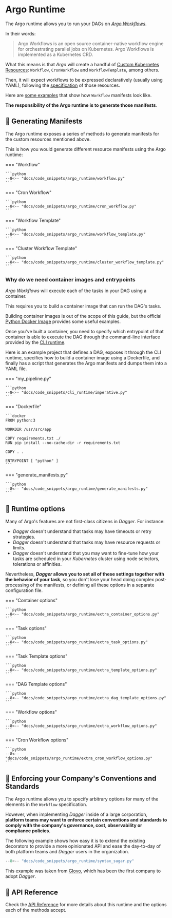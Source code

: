 # Argo Runtime

The Argo runtime allows you to run your DAGs on [_Argo Workflows_](https://argoproj.github.io/workflows/).

In their words:

> Argo Workflows is an open source container-native workflow engine for orchestrating parallel jobs on Kubernetes. Argo Workflows is implemented as a Kubernetes CRD.


What this means is that _Argo_ will create a handful of [Custom Kubernetes Resources](https://kubernetes.io/docs/concepts/extend-kubernetes/api-extension/custom-resources/): `Workflow`, `CronWorkflow` and `WorkflowTemplate`, among others.

Then, it will expect workflows to be expressed declaratively (usually using YAML), following the [specification](https://argoproj.github.io/argo-workflows/fields/) of those resources.

Here are [some examples](https://github.com/argoproj/argo-workflows/tree/7684ef4a0c5f57e8723dc8e4d3a17246f7edc2e6/examples) that show how `Workflow` manifests look like.

__The responsibility of the Argo runtime is to generate those manifests__.

## 📜 Generating Manifests

The Argo runtime exposes a series of methods to generate manifests for the custom resources mentioned above.

This is how you would generate different resource manifests using the Argo runtime:


=== "Workflow"

    ```python
    --8<-- "docs/code_snippets/argo_runtime/workflow.py"
    ```

=== "Cron Workflow"

    ```python
    --8<-- "docs/code_snippets/argo_runtime/cron_workflow.py"
    ```

=== "Workflow Template"

    ```python
    --8<-- "docs/code_snippets/argo_runtime/workflow_template.py"
    ```

=== "Cluster Workflow Template"

    ```python
    --8<-- "docs/code_snippets/argo_runtime/cluster_workflow_template.py"
    ```


### Why do we need container images and entrypoints

_Argo Workflows_ will execute each of the tasks in your DAG using a container.


This requires you to build a container image that can run the DAG's tasks.

Building container images is out of the scope of this guide, but the official [Python Docker Image](https://hub.docker.com/_/python) provides some useful examples.

Once you've built a container, you need to specify which entrypoint of that container is able to execute the DAG through the command-line interface provided by the [CLI runtime](cli.md).

Here is an example project that defines a DAG, exposes it through the CLI runtime, specifies how to build a container image using a Dockerfile, and finally has a script that generates the Argo manifests and dumps them into a YAML file.

=== "my_pipeline.py"

    ```python
    --8<-- "docs/code_snippets/cli_runtime/imperative.py"
    ```

=== "Dockerfile"

    ```docker
    FROM python:3

    WORKDIR /usr/src/app

    COPY requirements.txt ./
    RUN pip install --no-cache-dir -r requirements.txt

    COPY . .

    ENTRYPOINT [ "python" ]
    ```

=== "generate_manifests.py"

    ```python
    --8<-- "docs/code_snippets/argo_runtime/generate_manifests.py"
    ```



## 🔧 Runtime options

Many of Argo's features are not first-class citizens in _Dagger_. For instance:

- _Dagger_ doesn't understand that tasks may have timeouts or retry strategies.
- _Dagger_ doesn't understand that tasks may have resource requests or limits.
- _Dagger_ doesn't understand that you may want to fine-tune how your tasks are scheduled in your _Kubernetes_ cluster using node selectors, tolerations or affinities.

Nevertheless, ___Dagger_ allows you to set all of these settings together with the behavior of your task__, so you don't lose your head doing complex post-processing of the manifests, or defining all these options in a separate configuration file.


=== "Container options"

    ```python
    --8<-- "docs/code_snippets/argo_runtime/extra_container_options.py"
    ```

=== "Task options"

    ```python
    --8<-- "docs/code_snippets/argo_runtime/extra_task_options.py"
    ```

=== "Task Template options"

    ```python
    --8<-- "docs/code_snippets/argo_runtime/extra_template_options.py"
    ```

=== "DAG Template options"

    ```python
    --8<-- "docs/code_snippets/argo_runtime/extra_dag_template_options.py"
    ```

=== "Workflow options"

    ```python
    --8<-- "docs/code_snippets/argo_runtime/extra_workflow_options.py"
    ```

=== "Cron Workflow options"

    ```python
    --8<-- "docs/code_snippets/argo_runtime/extra_cron_workflow_options.py"
    ```




## 👮 Enforcing your Company's Conventions and Standards

The Argo runtime allows you to specify arbitrary options for many of the elements in the `Workflow` specification.

However, when implementing _Dagger_ inside of a large corporation, __platform teams may want to enforce certain conventions and standards to comply with the company's governance, cost, observability or compliance policies__.

The following example shows how easy it is to extend the existing decorators to provide a more opinionated API and ease the day-to-day of both platform teams and _Dagger_ users in the organization.

```python
--8<-- "docs/code_snippets/argo_runtime/syntax_sugar.py"
```

This example was taken from [Glovo](https://glovoapp.com/), which has been the first company to adopt _Dagger_.



## 📗 API Reference

Check the [API Reference](../../api/runtime-argo.md) for more details about this runtime and the options each of the methods accept.
